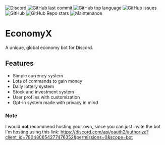 ![Discord](https://img.shields.io/discord/798014878018174976?style=flat-square)
![GitHub last commit](https://img.shields.io/github/last-commit/averwhy/EconomyX?style=flat-square)
![GitHub top language](https://img.shields.io/github/languages/top/averwhy/EconomyX?color=3572a5&style=flat-square)
![GitHub issues](https://img.shields.io/github/issues/averwhy/EconomyX?style=flat-square)
![GitHub](https://img.shields.io/github/license/averwhy/EconomyX?style=flat-square)
![GitHub Repo stars](https://img.shields.io/github/stars/averwhy/EconomyX?color=e3b341&style=flat-square)
![Maintenance](https://img.shields.io/maintenance/yes/2024?style=flat-square)

# EconomyX
 A unique, global economy bot for Discord.

## Features
 - Simple currency system
 - Lots of commands to gain money
 - Daily lottery system
 - Stock and investment system
 - User profiles with customization
 - Opt-in system made with privacy in mind

### Note
I would **not** recommend hosting your own, since you can just invite the bot I'm hosting using this link: https://discord.com/api/oauth2/authorize?client_id=780480654277476352&permissions=0&scope=bot
